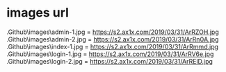 # images url
.Github\images\admin-1.jpg =  https://s2.ax1x.com/2019/03/31/ArRZOH.jpg  
.Github\images\admin-2.jpg = https://s2.ax1x.com/2019/03/31/ArRn0A.jpg  
.Github\images\index-1.jpg = https://s2.ax1x.com/2019/03/31/ArRmmd.jpg  
.Github\images\login-1.jpg = https://s2.ax1x.com/2019/03/31/ArRV6e.jpg  
.Github\images\login-2.jpg = https://s2.ax1x.com/2019/03/31/ArRElD.jpg  